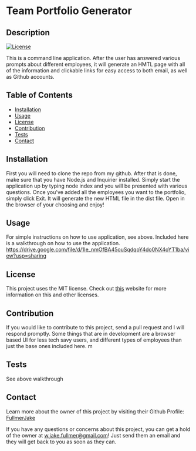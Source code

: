 
  # Team Portfolio Generator
  ## Description
  [![License](https://img.shields.io/badge/License-MIT-<Green>.svg)](https://shields.io/)

  This is a command line application. After the user has answered various prompts about different employees, it will generate an HMTL page with all of the information and clickable links for easy access to both email, as well as Github accounts. 

  ## Table of Contents
  * [Installation](#installation)
  * [Usage](#usage)
  * [License](#license)
  * [Contribution](#contribution)
  * [Tests](#tests)
  * [Contact](#contact)

  ## Installation
  First you will need to clone the repo from my github. After that is done, make sure that you have Node.js and Inquirier installed. Simply start the application up by typing node index and you will be presented with various questions. Once you've added all the employees you want to the portfolio, simply click Exit. It will generate the new HTML file in the dist file. Open in the browser of your choosing and enjoy!

  ## Usage
  For simple instructions on how to use application, see above. Included here is a walkthrough on how to use the application. 
  https://drive.google.com/file/d/1Ie_nmOfBA45ouSqdqoY4do0NX4oYT1ba/view?usp=sharing

  ## License
  This project uses the MIT license. Check out <a href="https://choosealicense.com">this</a> website for more information on this and other licenses. 

  ## Contribution
  If you would like to contribute to this project, send a pull request and I will respond promptly. Some things that are in development are a browser based UI for less tech savy users, and different types of employees than just the base ones included here. m

  ## Tests
  See above walkthrough
  
  ## Contact
  Learn more about the owner of this project by visiting their Github Profile: <a href=https://github.com/FullmerJake>FullmerJake</a>

  If you have any questions or concerns about this project, you can get a hold of the owner at w.jake.fullmer@gmail.com! Just send them an email and they will get back to you as soon as they can. 

  
